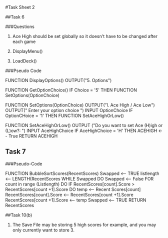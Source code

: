 #Task Sheet 2

##Task 6

###Questions

1. Ace High should be set globally so it doesn't have to be changed after each game

2. DisplayMenu()

3. LoadDeck()

###Pseudo Code

FUNCTION DisplayOptions()
	OUTPUT("5. Options")

FUNCTION GetOptionChoice()
	IF  Choice = '5' THEN
		FUNCTION SetOptions(OptionChoice)


FUNCTION SetOptions(OptionChoice)
	OUTPUT('1. Ace High / Ace Low")
	OUTPUT(" Enter your option choice ")
	INPUT OptionChoice
	IF OptionCHoice = '1' THEN
		FUNCTION SetAceHighOrLow()

FUNCTION SetAceHighOrLow()
	OUTPUT ("Do you want to set Ace (H)igh or (L)ow?: ")
	INPUT AceHighChoice
	IF AceHighChoice = 'H' THEN
		ACEHIGH <-- True
	RETURN ACEHIGH
	
## Task 7

###Pseudo-Code

FUNCTION BubbleSortScores(RecentScores)
	Swapped <-- TRUE
	listlength <-- LENGTH(RecentScores
	WHILE Swapped DO
		Swapped <-- False
		FOR count in range (Listlength) DO
			IF RecentScores[count].Score > RecentScores[count +1].Score DO
				temp <-- Recent Scores[count]
				RecentScores[count].Score <-- RecentScores[count +1].Score
				RecentScores[count +1].Score <-- temp
				Swapped <-- TRUE
		RETURN RecentScores


##Task 10(b)

1. The Save File may be storing 5 high scores for example, and you may only currently want to store 3.


		
